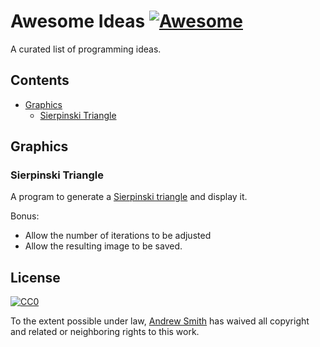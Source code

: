 # Awesome Ideas [![Awesome](https://awesome.re/badge.svg)](https://awesome.re)
A curated list of programming ideas.
## Contents
  - [Graphics](#graphics)
    - [Sierpinski Triangle](#sierpinski-triangle)
## Graphics
### Sierpinski Triangle
A program to generate a [Sierpinski triangle](https://en.wikipedia.org/wiki/Sierpinski_triangle) and display it.

Bonus:
  
  - Allow the number of iterations to be adjusted
  - Allow the resulting image to be saved.
## License

[![CC0](http://mirrors.creativecommons.org/presskit/buttons/88x31/svg/cc-zero.svg)](https://creativecommons.org/publicdomain/zero/1.0/)

To the extent possible under law, [Andrew Smith](https://github.com/smithandrewl) has waived all copyright and related or neighboring rights to this work.
